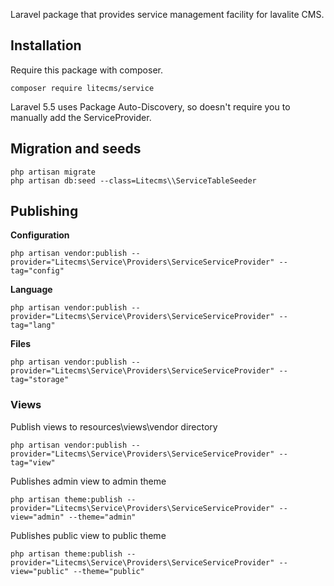 Laravel package that provides service management facility for lavalite CMS.

## Installation

Require this package with composer. 

    composer require litecms/service

Laravel 5.5 uses Package Auto-Discovery, so doesn't require you to manually add the ServiceProvider.

## Migration and seeds

    php artisan migrate
    php artisan db:seed --class=Litecms\\ServiceTableSeeder
    

## Publishing

**Configuration**

    php artisan vendor:publish --provider="Litecms\Service\Providers\ServiceServiceProvider" --tag="config"

**Language**

    php artisan vendor:publish --provider="Litecms\Service\Providers\ServiceServiceProvider" --tag="lang"

**Files**

    php artisan vendor:publish --provider="Litecms\Service\Providers\ServiceServiceProvider" --tag="storage"

### Views

Publish views to resources\views\vendor directory

    php artisan vendor:publish --provider="Litecms\Service\Providers\ServiceServiceProvider" --tag="view"

Publishes admin view to admin theme

    php artisan theme:publish --provider="Litecms\Service\Providers\ServiceServiceProvider" --view="admin" --theme="admin"

Publishes public view to public theme

    php artisan theme:publish --provider="Litecms\Service\Providers\ServiceServiceProvider" --view="public" --theme="public"